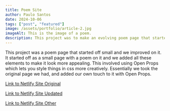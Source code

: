 ```yaml
---
title: Poem Site
author: Paulo Santos
date: 2024-10-06
tags: ["post", "featured"]
image: /assets/portfolio/article-2.jpg
imageAlt: This is the image of a poem.
description: This project was to make an evolving poem page that started off as something pretty simple, and turned into something more creative.
---
```


This project was a poem page that started off small and we improved on it. It started off as a small page with a poem on it and we added all these elements to make it look more appealing. This involved using Open Props which lets you style things in css more creatively. Essentially we took the original page we had, and added our own touch to it with Open Props.

<p><a href="https://ournaturepoem.netlify.app/">Link to Netlify Site Original </a></p>
    <p><a href="https://naturepoem2.netlify.app/">Link to Netlify Site Updated </a></p>
    <p><a href="https://miragepoem.netlify.app/">Link to Netlify Site Other </a></p>